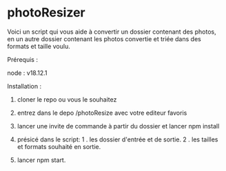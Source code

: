 # photoResizer

Voici un script qui vous aide à convertir un dossier contenant des photos, 
en un autre dossier contenant les photos convertie et triée dans des formats et taille 
voulu. 

Prérequis : 

node : v18.12.1

Installation : 

1. cloner le repo ou vous le souhaitez 

2. entrez dans le depo /photoResize avec votre editeur favoris 

3. lancer une invite de commande à partir du dossier et lancer 
    npm install 

4. présicé dans le script: 
    1 . les dossier d'entrée et de sortie.
    2 . les tailles et formats souhaité en sortie. 

5. lancer npm start.
